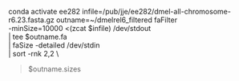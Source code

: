 


conda activate ee282
infile=/pub/jje/ee282/dmel-all-chromosome-r6.23.fasta.gz
outname=~/dmelrel6_filtered
faFilter \
  -minSize=10000 <(zcat $infile) /dev/stdout \
| tee $outname.fa \
| faSize -detailed /dev/stdin \
| sort -rnk 2,2 \
> $outname.sizes
